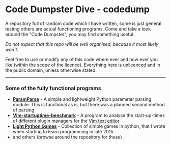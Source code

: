 # Code Dumpster Dive - codedump


A repository full of random code which I have written, some is just general testing others are actual functioning programs. Come and take a look around the "Code Dumpster", you may find something useful.

*Do not expect that this repo will be well organised, because it most likely won't.*

Feel free to use or modify any of this code where ever and how ever you like (within the scope of the licence). Everything here is unlicenced and in the public domain, unless otherwise stated.
 

---


### Some of the fully functional programs

* **[ParamParse]** - A simple and lightweight Python parameter parsing module. This is functional as is, but there was a planned second method of parsing
* **[Vim-startuptime-benchmark]** - A program to analyse the start-up-times of different plugin managers for the [Vim text editor](http://vim.org)
* **[Light Python Games]** - Collection of simple games in python, that I wrote when starting to learn programming in late 2015
* and others (browse around the repository for these)



[ParamParse]:https://github.com/axvr/codedump/tree/master/python/paramparse
[Vim-startuptime-benchmark]:https://github.com/axvr/codedump/tree/master/vim/vim-startuptime-benchmark
[Light Python Games]:https://github.com/axvr/codedump/tree/master/python/games
[LearnCPP.com]:https://github.com/axvr/codedump/tree/master/cpp/cpp-practice/learncpp.com
